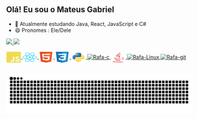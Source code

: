 ## Olá! Eu sou o Mateus Gabriel

- 🌱 Atualmente estudando Java, React, JavaScript e C#
- 😄 Pronomes : Ele/Dele

<div>
<a href="https://github.com/Mateus-Dantas-007">
<img loading="lazy" height="180em" src="https://github-readme-stats.vercel.app/api/top-langs/?username=Mateus-Dantas-007&layout=compact&langs_count=8&theme=dark"/>
<img loading="lazy" height="180em" src="https://github-readme-stats.vercel.app/api?username=Mateus-Dantas-007&show_icons=true&theme=radical"/>
</div>

<div style="display: inline_block"><br>
  <img align="center" alt="Rafa-Js" height="30" width="40" src="https://raw.githubusercontent.com/devicons/devicon/master/icons/javascript/javascript-plain.svg">
  <img align="center" alt="Rafa-React" height="30" width="40" src="https://raw.githubusercontent.com/devicons/devicon/master/icons/react/react-original.svg">
  <img align="center" alt="Rafa-HTML" height="30" width="40" src="https://raw.githubusercontent.com/devicons/devicon/master/icons/html5/html5-original.svg">
  <img align="center" alt="Rafa-CSS" height="30" width="40" src="https://raw.githubusercontent.com/devicons/devicon/master/icons/css3/css3-original.svg">
  <img align="center" alt="Rafa-Python" height="30" width="40" src="https://raw.githubusercontent.com/devicons/devicon/master/icons/python/python-original.svg">
  <img align="center" alt="Rafa-c" height="30" width="40" src="https://cdn.jsdelivr.net/gh/devicons/devicon@latest/icons/c/c-original.svg" />
  <img align="center" alt="Rafa-Java" height="30" width="40" src="https://raw.githubusercontent.com/devicons/devicon/master/icons/java/java-plain.svg">
  <img align="center" alt="Rafa-Linux" height="30" width="40" src="https://cdn.jsdelivr.net/gh/devicons/devicon@latest/icons/linux/linux-original.svg" />
  <img align="center" alt="Rafa-git" height="30" widht="40" src="https://cdn.jsdelivr.net/gh/devicons/devicon@latest/icons/git/git-original.svg" />
</div>

##

<picture>
  <source media="(prefers-color-scheme: dark)" srcset="https://raw.githubusercontent.com/Mateus-Dantas-007/Mateus-Dantas-007/output/github-contribution-grid-snake-dark.svg">
  <source media="(prefers-color-scheme: light)" srcset="https://raw.githubusercontent.com/Mateus-Dantas-007/Mateus-Dantas-007/output/github-contribution-grid-snake.svg">
  <img alt="github contribution grid snake animation" src="https://raw.githubusercontent.com/Mateus-Dantas-007/Mateus-Dantas-007/output/github-contribution-grid-snake.svg">
</picture>
